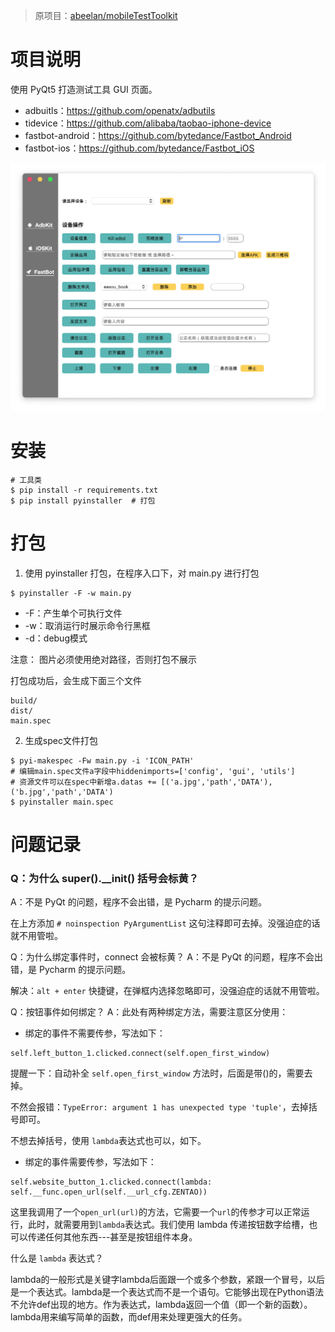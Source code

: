 > 原项目：[abeelan/mobileTestToolkit](https://github.com/abeelan/mobileTestToolkit)

# 项目说明

使用 PyQt5 打造测试工具 GUI 页面。
- adbuitls：https://github.com/openatx/adbutils 
- tidevice：https://github.com/alibaba/taobao-iphone-device
- fastbot-android：https://github.com/bytedance/Fastbot_Android 
- fastbot-ios：https://github.com/bytedance/Fastbot_iOS

![效果图](config/gui.png)

# 安装
```shell
# 工具类
$ pip install -r requirements.txt
$ pip install pyinstaller  # 打包
```

# 打包

1. 使用 pyinstaller 打包，在程序入口下，对 main.py 进行打包

```shell
$ pyinstaller -F -w main.py
```

- -F：产生单个可执行文件
- -w：取消运行时展示命令行黑框
- -d：debug模式

注意： 图片必须使用绝对路径，否则打包不展示

打包成功后，会生成下面三个文件
```shell
build/
dist/
main.spec
```



2. 生成spec文件打包
```shell
$ pyi-makespec -Fw main.py -i 'ICON_PATH'
# 编辑main.spec文件a字段中hiddenimports=['config', 'gui', 'utils']
# 资源文件可以在spec中新增a.datas += [('a.jpg','path','DATA'),('b.jpg','path','DATA')
$ pyinstaller main.spec
```

# 问题记录


### Q：为什么 super().__init() 括号会标黄？
A：不是 PyQt 的问题，程序不会出错，是 Pycharm 的提示问题。

在上方添加 ```# noinspection PyArgumentList``` 这句注释即可去掉。没强迫症的话就不用管啦。

Q：为什么绑定事件时，connect 会被标黄？
A：不是 PyQt 的问题，程序不会出错，是 Pycharm 的提示问题。

解决：```alt + enter``` 快捷键，在弹框内选择忽略即可，没强迫症的话就不用管啦。

Q：按钮事件如何绑定？
A：此处有两种绑定方法，需要注意区分使用：
- 绑定的事件不需要传参，写法如下：
```
self.left_button_1.clicked.connect(self.open_first_window)
```
提醒一下：自动补全 ```self.open_first_window``` 方法时，后面是带()的，需要去掉。

不然会报错：```TypeError: argument 1 has unexpected type 'tuple'```，去掉括号即可。

不想去掉括号，使用 ```lambda```表达式也可以，如下。

- 绑定的事件需要传参，写法如下：

```
self.website_button_1.clicked.connect(lambda: self.__func.open_url(self.__url_cfg.ZENTAO))
```
这里我调用了一个```open_url(url)```的方法，它需要一个```url```的传参才可以正常运行，此时，就需要用到```lambda```表达式。我们使用 lambda 传递按钮数字给槽，也可以传递任何其他东西---甚至是按钮组件本身。

什么是 ```lambda``` 表达式？

lambda的一般形式是关键字lambda后面跟一个或多个参数，紧跟一个冒号，以后是一个表达式。lambda是一个表达式而不是一个语句。它能够出现在Python语法不允许def出现的地方。作为表达式，lambda返回一个值（即一个新的函数）。lambda用来编写简单的函数，而def用来处理更强大的任务。
